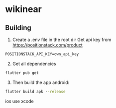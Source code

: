 # wikinear
<h2>Building</h2>

1. Create a .env file in the root dir
Get api key from https://positionstack.com/product
```cmd
POSITIONSTACK_API_KEY=own_api_key
```
2. Get all dependencies
```cmd
flutter pub get
```
3. Then build the app
android:
```cmd
flutter build apk --release
```
ios use xcode
